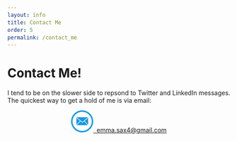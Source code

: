 ```yaml
---
layout: info
title: Contact Me
order: 5
permalink: /contact_me
---
```


# Contact Me!

I tend to be on the slower side to repsond to Twitter and LinkedIn messages. The quickest way to get a hold of me is via email:

<div align="center">
  <a href="mailto:emma.sax4@gmail.com" class="myButton"><img src="resources/logos/email.png">&nbsp;&nbsp;emma.sax4@gmail.com</a>
</div>
